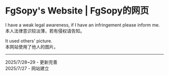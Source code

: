 # FgSopy's Website | FgSopy的网页

I have a weak legal awareness, if I have an infringement please inform me. \
本人法律意识较淡薄，若有侵权请告知。

It used others' picture. \
本网站使用了他人的图片。

---

2025/7/28\~29 - 更新完善 \
2025/7/27 - 网站建立
